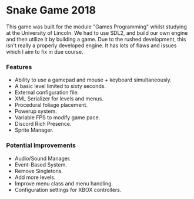 # Snake Game 2018
This game was built for the module "Games Programming" whilst studying at the University of Lincoln. We had to use SDL2, and build our own engine and then utilize it by building a game. Due to the rushed development, this isn't really a properly developed engine. It has lots of flaws and issues which I aim to fix in due course. 

### Features
- Ability to use a gamepad and mouse + keyboard simultaneously.
- A basic level limited to sixty seconds.
- External configuration file. 
- XML Serializer for levels and menus.
- Procedural foliage placement.
- Powerup system.
- Variable FPS to modify game pace.
- Discord Rich Presence.
- Sprite Manager.

### Potential Improvements
- Audio/Sound Manager.
- Event-Based System.
- Remove Singletons.
- Add more levels.
- Improve menu class and menu handling.
- Configuration settings for XBOX controllers.

